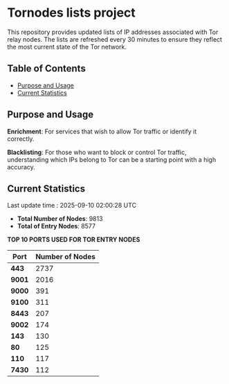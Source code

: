 # Tornodes lists project

This repository provides updated lists of IP addresses associated with Tor relay nodes. The lists are refreshed every 30 minutes to ensure they reflect the most current state of the Tor network.

## Table of Contents

- [Purpose and Usage](#purpose-and-usage)
- [Current Statistics](#current-statistics)


## Purpose and Usage

**Enrichment**: For services that wish to allow Tor traffic or identify it correctly.

**Blacklisting**: For those who want to block or control Tor traffic, understanding which IPs belong to Tor can be a starting point with a high accuracy.

## Current Statistics

Last update time : 2025-09-10 02:00:28 UTC

- **Total Number of Nodes**: 9813
- **Total of Entry Nodes**: 8577

**TOP 10 PORTS USED FOR TOR ENTRY NODES**

| **Port** | **Number of Nodes** |
|------|-----------------|
| **443**   | 2737  |
| **9001**   | 2016  |
| **9000**   | 391  |
| **9100**   | 311  |
| **8443**   | 207  |
| **9002**   | 174  |
| **143**   | 130  |
| **80**   | 125  |
| **110**   | 117  |
| **7430**   | 112  |

